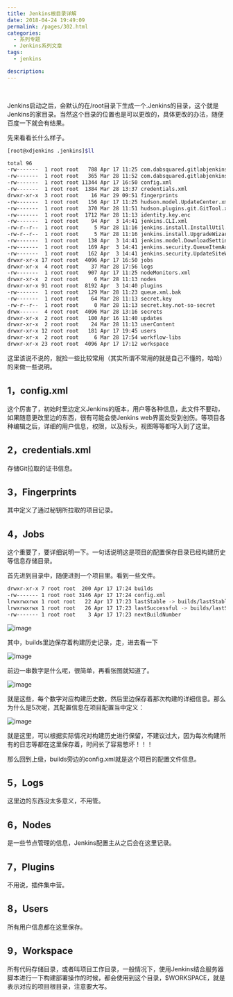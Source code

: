 ```yaml
---
title: Jenkins根目录详解
date: 2018-04-24 19:49:09
permalink: /pages/302.html
categories:
  - 系列专题
  - Jenkins系列文章
tags:
  - jenkins

description:
---
```


<br><ArticleTopAd></ArticleTopAd>


Jenkins启动之后，会默认的在/root目录下生成一个.Jenkins的目录，这个就是Jenkins的家目录。当然这个目录的位置也是可以更改的，具体更改的办法，随便百度一下就会有结果。

先来看看长什么样子。

```sh
[root@xdjenkins .jenkins]$ll

total 96
-rw-------  1 root root   788 Apr 17 11:25 com.dabsquared.gitlabjenkins.connection.GitLabConnectionConfig.xml
-rw-------  1 root root   365 Mar 28 11:52 com.dabsquared.gitlabjenkins.GitLabPushTrigger.xml
-rw-------  1 root root 11344 Apr 17 16:50 config.xml
-rw-------  1 root root  1384 Mar 28 13:37 credentials.xml
drwxr-xr-x  3 root root    16 Mar 29 09:51 fingerprints
-rw-------  1 root root   156 Apr 17 11:25 hudson.model.UpdateCenter.xml
-rw-------  1 root root   370 Mar 28 11:51 hudson.plugins.git.GitTool.xml
-rw-------  1 root root  1712 Mar 28 11:13 identity.key.enc
-rw-------  1 root root    94 Apr  3 14:41 jenkins.CLI.xml
-rw-r--r--  1 root root     5 Mar 28 11:16 jenkins.install.InstallUtil.lastExecVersion
-rw-r--r--  1 root root     5 Mar 28 11:16 jenkins.install.UpgradeWizard.state
-rw-------  1 root root   138 Apr  3 14:41 jenkins.model.DownloadSettings.xml
-rw-------  1 root root   169 Apr  3 14:41 jenkins.security.QueueItemAuthenticatorConfiguration.xml
-rw-------  1 root root   162 Apr  3 14:41 jenkins.security.UpdateSiteWarningsConfiguration.xml
drwxr-xr-x 17 root root  4096 Apr 17 16:50 jobs
drwxr-xr-x  4 root root    37 Mar 28 17:56 logs
-rw-------  1 root root   907 Apr 17 11:25 nodeMonitors.xml
drwxr-xr-x  2 root root     6 Mar 28 11:13 nodes
drwxr-xr-x 91 root root  8192 Apr  3 14:40 plugins
-rw-------  1 root root   129 Mar 28 11:23 queue.xml.bak
-rw-------  1 root root    64 Mar 28 11:13 secret.key
-rw-r--r--  1 root root     0 Mar 28 11:13 secret.key.not-so-secret
drwx------  4 root root  4096 Mar 28 13:16 secrets
drwxr-xr-x  2 root root   100 Apr 16 11:40 updates
drwxr-xr-x  2 root root    24 Mar 28 11:13 userContent
drwxr-xr-x 12 root root   181 Apr 17 19:45 users
drwxr-xr-x  2 root root     6 Mar 28 17:54 workflow-libs
drwxr-xr-x 23 root root  4096 Apr 17 17:12 workspace
```

这里该说不说的，就捡一些比较常用（其实所谓不常用的就是自己不懂的，哈哈）的来做一些说明。

## 1，config.xml

这个厉害了，初始时里边定义Jenkins的版本，用户等各种信息，此文件不要动，如果随意更改里边的东西，很有可能会使Jenkins web界面处受到创伤。等项目各种编辑之后，详细的用户信息，权限，以及标头，视图等等都写入到了这里。

## 2，credentials.xml

存储Git拉取的证书信息。

## 3，Fingerprints

其中定义了通过秘钥所拉取的项目记录。

## 4，Jobs

这个重要了，要详细说明一下。一句话说明这是项目的配置保存目录已经构建历史等信息存储目录。

首先进到目录中，随便进到一个项目里。看到一些文件。

```sh
drwxr-xr-x 7 root root  200 Apr 17 17:24 builds
-rw------- 1 root root 3146 Apr 17 17:24 config.xml
lrwxrwxrwx 1 root root   22 Apr 17 17:23 lastStable -> builds/lastStableBuild
lrwxrwxrwx 1 root root   26 Apr 17 17:23 lastSuccessful -> builds/lastSuccessfulBuild
-rw------- 1 root root    3 Apr 17 17:23 nextBuildNumber
```

![image](http://t.eryajf.net/imgs/2021/09/8fa8575ab1719875.jpg)

其中，builds里边保存着构建历史记录，走，进去看一下

![image](http://t.eryajf.net/imgs/2021/09/aef1d44fe09e68e1.jpg)

前边一串数字是什么呢，很简单，再看张图就知道了。

![image](http://t.eryajf.net/imgs/2021/09/5dfac79a3b47d309.jpg)

就是这些，每个数字对应构建历史数，然后里边保存着那次构建的详细信息。那么为什么是5次呢，其配置信息在项目配置当中定义：

![image](http://t.eryajf.net/imgs/2021/09/ed921652ed2b9be9.jpg)

就是这里，可以根据实际情况对构建历史进行保留，不建议过大，因为每次构建所有的日志等都在这里保存着，时间长了容易憋坏！！！

那么回到上级，builds旁边的config.xml就是这个项目的配置文件信息。

## 5，Logs

这里边的东西没太多意义，不用管。

## 6，Nodes

是一些节点管理的信息，Jenkins配置主从之后会在这里记录。

## 7，Plugins

不用说，插件集中营。

## 8，Users

所有用户信息都在这里保存。

## 9，Workspace

所有代码存储目录，或者叫项目工作目录，一般情况下，使用Jenkins结合服务器脚本进行一下构建部署操作的时候，都会使用到这个目录，$WORKSPACE，就是表示对应的项目根目录，注意要大写。


<br><ArticleTopAd></ArticleTopAd>
